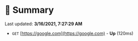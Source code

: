 # 📖 Summary
Last updated: **3/16/2021, 7:27:29 AM**

- `GET` [https://google.com](https://google.com) - **Up** (120ms)
